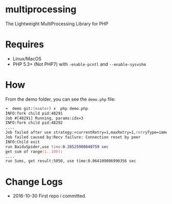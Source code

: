 # multiprocessing
The Lightweight MultiProcessing Library for PHP

# Requires

* Linux/MacOS
* PHP 5.3+ (Not PHP7) with `-enable-pcntl` and `--enable-sysvshm`

# How
From the demo folder, you can see the `demo.php` file:

```zsh
➜  demo git:(master) ✗  php demo.php
INFO:fork child pid:48291
Job #[48291] Running, params:idx=3
INFO:fork child pid:48292
....
Job failed after use strategy:<currentRetry=1,maxRetry=1,retryType=immediately>
Job failed caused by:Recv failure: Connection reset by peer
INFO:Child exit
run BaiduSpider,use time:0.28525900840759 sec
get sum of range(1..100):
....
run Sums, get result:5050, use time:0.064109086990356 sec
```

# Change Logs
* 2016-10-30 First repo i committed.
